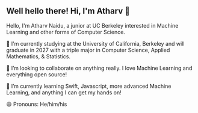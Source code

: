 ## Well hello there! Hi, I'm Atharv 👋
Hello, I'm Atharv Naidu, a junior at UC Berkeley interested in Machine Learning and other forms of Computer Science.

📖 I'm currently studying at the University of California, Berkeley and will graduate in 2027 with a triple major in Computer Science, Applied Mathematics, & Statistics.

👯 I’m looking to collaborate on anything really. I love Machine Learning and everything open source!

🌱 I’m currently learning Swift, Javascript, more advanced Machine Learning, and anything I can get my hands on!

😄 Pronouns: He/him/his
